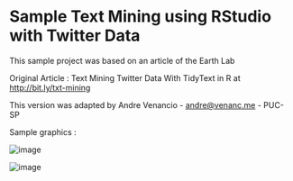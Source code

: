 # Sample Text Mining using RStudio with Twitter Data

This sample project was based on an article of the Earth Lab

Original Article : Text Mining Twitter Data With TidyText in R at http://bit.ly/txt-mining

This version was adapted by Andre Venancio - andre@venanc.me - PUC-SP

Sample graphics :

![image](https://user-images.githubusercontent.com/16811541/112234683-c9a56f00-8c1b-11eb-98ab-310423244c02.png)

![image](https://user-images.githubusercontent.com/16811541/112234843-256ff800-8c1c-11eb-9a88-757ac5c0af53.png)

